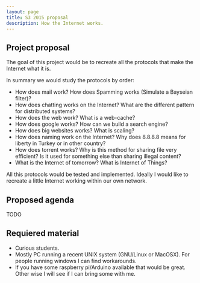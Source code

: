 ```yaml
---
layout: page
title: S3 2015 proposal
description: How the Internet works.
---
```


Project proposal
----------------

The goal of this project would be to recreate all the protocols that make the Internet
what it is. 

In summary we would study the protocols by order:

- How does mail work? How does Spamming works (Simulate a Bayseian filter)? 
- How does chatting works on the Internet? What are the different pattern for distributed systems?
- How does the web work? What is a web-cache?
- How does google works? How can we build a search engine?
- How does big websites works? What is scaling?
- How does naming work on the Internet? Why does 8.8.8.8 means for liberty in Turkey or in other country?
- How does torrent works? Why is this method for sharing file very efficient? Is it used for something
else than sharing illegal content?
- What is the Internet of tomorrow? What is Internet of Things?

All this protocols would be tested and implemented. Ideally I would like to
recreate a little Internet working within our own network.

Proposed agenda
---------------

TODO

Requiered material
------------------

- Curious students.
- Mostly PC running a recent UNIX system (GNU/Linux or MacOSX). For people
  running windows I can find workarounds.
- If you have some raspberry pi/Arduino available that would be great. Other
  wise I will see if I can bring some with me.
